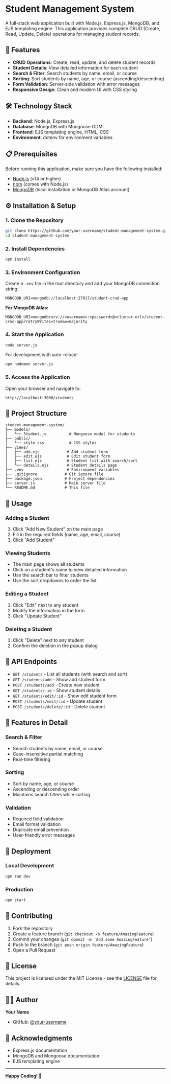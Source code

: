 # Student Management System

A full-stack web application built with Node.js, Express.js, MongoDB, and EJS templating engine. This application provides complete CRUD (Create, Read, Update, Delete) operations for managing student records.

## 🚀 Features

- **CRUD Operations**: Create, read, update, and delete student records
- **Student Details**: View detailed information for each student
- **Search & Filter**: Search students by name, email, or course
- **Sorting**: Sort students by name, age, or course (ascending/descending)
- **Form Validation**: Server-side validation with error messages
- **Responsive Design**: Clean and modern UI with CSS styling

## 🛠️ Technology Stack

- **Backend**: Node.js, Express.js
- **Database**: MongoDB with Mongoose ODM
- **Frontend**: EJS templating engine, HTML, CSS
- **Environment**: dotenv for environment variables

## 📋 Prerequisites

Before running this application, make sure you have the following installed:

- [Node.js](https://nodejs.org/) (v14 or higher)
- [npm](https://www.npmjs.com/) (comes with Node.js)
- [MongoDB](https://www.mongodb.com/) (local installation or MongoDB Atlas account)

## ⚙️ Installation & Setup

### 1. Clone the Repository

```bash
git clone https://github.com/your-username/student-management-system.git
cd student-management-system
```

### 2. Install Dependencies

```bash
npm install
```

### 3. Environment Configuration

Create a `.env` file in the root directory and add your MongoDB connection string:

```env
MONGODB_URI=mongodb://localhost:27017/student-crud-app
```

**For MongoDB Atlas:**
```env
MONGODB_URI=mongodb+srv://<username>:<password>@<cluster-url>/student-crud-app?retryWrites=true&w=majority
```

### 4. Start the Application

```bash
node server.js
```

For development with auto-reload:
```bash
npx nodemon server.js
```

### 5. Access the Application

Open your browser and navigate to:
```
http://localhost:3000/students
```

## 📁 Project Structure

```
student-management-system/
├── models/
│   └── Student.js          # Mongoose model for students
├── public/
│   └── style.css           # CSS styles
├── views/
│   ├── add.ejs            # Add student form
│   ├── edit.ejs           # Edit student form
│   ├── list.ejs           # Student list with search/sort
│   └── details.ejs        # Student details page
├── .env                   # Environment variables
├── .gitignore            # Git ignore file
├── package.json          # Project dependencies
├── server.js             # Main server file
└── README.md             # This file
```

## 🎯 Usage

### Adding a Student
1. Click "Add New Student" on the main page
2. Fill in the required fields (name, age, email, course)
3. Click "Add Student"

### Viewing Students
- The main page shows all students
- Click on a student's name to view detailed information
- Use the search bar to filter students
- Use the sort dropdowns to order the list

### Editing a Student
1. Click "Edit" next to any student
2. Modify the information in the form
3. Click "Update Student"

### Deleting a Student
1. Click "Delete" next to any student
2. Confirm the deletion in the popup dialog

## 🔧 API Endpoints

- `GET /students` - List all students (with search and sort)
- `GET /students/add` - Show add student form
- `POST /students/add` - Create new student
- `GET /students/:id` - Show student details
- `GET /students/edit/:id` - Show edit student form
- `POST /students/edit/:id` - Update student
- `POST /students/delete/:id` - Delete student

## 🎨 Features in Detail

### Search & Filter
- Search students by name, email, or course
- Case-insensitive partial matching
- Real-time filtering

### Sorting
- Sort by name, age, or course
- Ascending or descending order
- Maintains search filters while sorting

### Validation
- Required field validation
- Email format validation
- Duplicate email prevention
- User-friendly error messages

## 🚀 Deployment

### Local Development
```bash
npm run dev
```

### Production
```bash
npm start
```

## 🤝 Contributing

1. Fork the repository
2. Create a feature branch (`git checkout -b feature/AmazingFeature`)
3. Commit your changes (`git commit -m 'Add some AmazingFeature'`)
4. Push to the branch (`git push origin feature/AmazingFeature`)
5. Open a Pull Request

## 📝 License

This project is licensed under the MIT License - see the [LICENSE](LICENSE) file for details.

## 👨‍💻 Author

**Your Name**
- GitHub: [@your-username](https://github.com/your-username)

## 🙏 Acknowledgments

- Express.js documentation
- MongoDB and Mongoose documentation
- EJS templating engine

---

**Happy Coding! 🎉** 